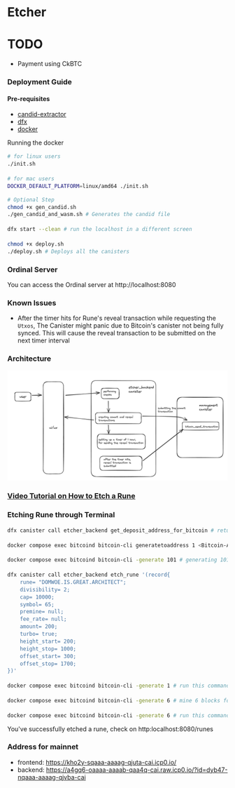 # Etcher

# TODO
- Payment using CkBTC

### Deployment Guide

#### Pre-requisites
- [candid-extractor](https://github.com/dfinity/cdk-rs/tree/main/src/candid-extractor)
- [dfx](https://github.com/dfinity/sdk)
- [docker](https://www.docker.com)

Running the docker
```bash
# for linux users
./init.sh

# for mac users
DOCKER_DEFAULT_PLATFORM=linux/amd64 ./init.sh
```

```bash
# Optional Step
chmod +x gen_candid.sh
./gen_candid_and_wasm.sh # Generates the candid file

dfx start --clean # run the localhost in a different screen

chmod +x deploy.sh
./deploy.sh # Deploys all the canisters
```

### Ordinal Server
You can access the Ordinal server at http://localhost:8080

### Known Issues
- After the timer hits for Rune's reveal transaction while requesting the `Utxos`, The Canister might panic due to Bitcoin's canister not being fully synced. This will cause the reveal transaction to be submitted on the next timer interval

### Architecture

![Architecture](/docs/architecture.png)

### [Video Tutorial on How to Etch a Rune](https://www.youtube.com/watch?v=EbCmAyiYuJo)

### Etching Rune through Terminal

```bash
dfx canister call etcher_backend get_deposit_address_for_bitcoin # returns a bitcoin address

docker compose exec bitcoind bitcoin-cli generatetoaddress 1 <Bitcoin-Address>

docker compose exec bitcoind bitcoin-cli -generate 101 # generating 101 blocks due to coinbase 100 blocks maturity rule

dfx canister call etcher_backend etch_rune '(record{
    rune= "DOMWOE.IS.GREAT.ARCHITECT";
    divisibility= 2;
    cap= 10000;
    symbol= 65;
    premine= null;
    fee_rate= null;
    amount= 200;
    turbo= true;
    height_start= 200;
    height_stop= 1000;
    offset_start= 300;
    offset_stop= 1700;
})'

docker compose exec bitcoind bitcoin-cli -generate 1 # run this command on another window

docker compose exec bitcoind bitcoin-cli -generate 6 # mine 6 blocks for reveal transaction

docker compose exec bitcoind bitcoin-cli -generate 6 # run this command after the reveal transaction is submitted
```
You've successfully etched a rune, check on http:localhost:8080/runes

### Address for mainnet

- frontend: https://kho2y-sqaaa-aaaag-qjuta-cai.icp0.io/
- backend: https://a4gq6-oaaaa-aaaab-qaa4q-cai.raw.icp0.io/?id=dyb47-nqaaa-aaaag-qjvba-cai
